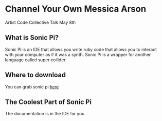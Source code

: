 # Channel Your Own Messica Arson
Artist Code Collective Talk May 8th

## What is Sonic Pi?
Sonic Pi is an IDE that allows you write ruby code that allows you to interact with your computer as if it was a synth. Sonic Pi is a wrapper for another language called super collider.

## Where to download
You can grab sonic pi [here](https://sonic-pi.net/)

## The Coolest Part of Sonic Pi
The documentation is in the IDE for you.

